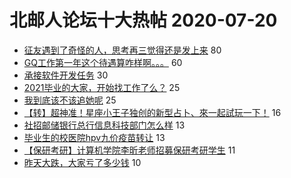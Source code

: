 # 北邮人论坛十大热帖 2020-07-20

- [征友遇到了奇怪的人，思考再三觉得还是发上来](https://bbs.byr.cn/article/Friends/1966347) 80
- [GQ工作第一年这个待遇算咋样啊。。。](https://bbs.byr.cn/article/Talking/6210641) 60
- [承接软件开发任务](https://bbs.byr.cn/article/Entrepreneurship/26358) 30
- [2021毕业的大家，开始找工作了么？](https://bbs.byr.cn/article/Job/2095862) 25
- [我到底该不该追她呢](https://bbs.byr.cn/article/Feeling/3151178) 25
- [【转】超神准！星座小王子独创的新型占卜、來一起試玩一下！](https://bbs.byr.cn/article/Constellations/326533) 16
- [社招邮储银行总行信息科技部门怎么样](https://bbs.byr.cn/article/WorkLife/1149455) 13
- [毕业生的校医院hpv九价疫苗转让](https://bbs.byr.cn/article/Health/221406) 13
- [【保研考研】计算机学院李昕老师招募保研考研学生](https://bbs.byr.cn/article/AimGraduate/1193837) 11
- [昨天大跌，大家亏了多少钱](https://bbs.byr.cn/article/Financial/78913) 10


